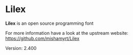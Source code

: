 # Lilex

**Lilex** is an open source programming font

For more information have a look at the upstream website: https://github.com/mishamyrt/Lilex

Version: 2.400
